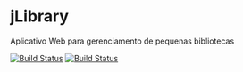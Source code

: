# jLibrary
Aplicativo Web para gerenciamento de pequenas bibliotecas

[![Build Status](https://travis-ci.org/BrunoDM2943/jLibrary.svg?branch=master)](https://travis-ci.org/BrunoDM2943/jLibrary)
[![Build Status](https://snap-ci.com/BrunoDM2943/jLibrary/branch/master/build_image)](https://snap-ci.com/BrunoDM2943/jLibrary/branch/master)
